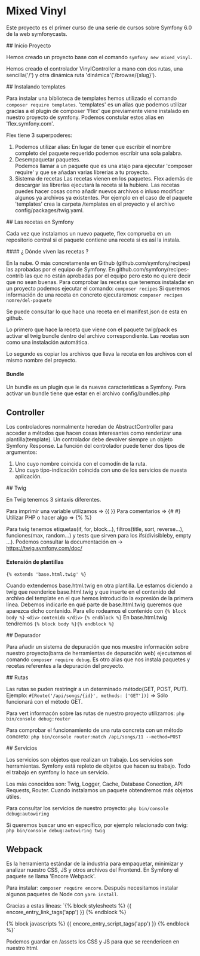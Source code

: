 # Mixed Vinyl

Este proyecto es el primer curso de una serie de cursos sobre Symfony 6.0 de la web symfonycasts.  

## Inicio Proyecto

Hemos creado un proyecto base con el comando `symfony new mixed_vinyl`. 

Hemos creado el controlador VinylController a mano con dos rutas, una sencilla('/') y
otra dinámica ruta 'dinámica'('/browse/{slug}').

## Instalando templates

Para instalar una biblioteca de templates hemos utilizado el comando `composer require templates`.
'templates' es un alias que podemos utilizar gracias a el plugin de composer 'Flex' que previamente
viene instalado en nuestro proyecto de symfony. 
Podemos constular estos alias en 'flex.symfony.com'.

Flex tiene 3 superpoderes:
  1. Podemos utilizar alias:
      En lugar de tener que escribir el nombre completo del paquete requerido podemos escribir una sola palabra. 
  2. Desempaquetar paquetes.  
      Podemos llamar a un paquete que es una atajo para ejecutar 'composer require' y que se añadan
      varias librerias a tu proyecto.
  3. Sistema de recetas
      Las recetas vienen en los paquetes. Flex además de descargar las librerías ejecutará la receta 
      si la hubiere. Las recetas puedes hacer cosas como añadir nuevos archivos o inluso modificar
      algunos ya archivos ya existentes. 
      Por ejemplo en el caso de el paquete 'templates' crea la carpeta /templates en el proyecto y el archivo
      config/packages/twig.yaml.

## Las recetas en Symfony

Cada vez que instalamos un nuevo paquete, flex comprueba en un repositorio central si el paquete contiene una 
receta si es así la instala.

#### ¿ Dónde viven las recetas ?

En la nube. O más concretamente en Github (github.com/symfony/recipes) las aprobadas por el equipo de Symfony.
En github.com/symfony/recipes-contrib las que no están aprobadas por el equipo pero esto no quiere decir que no
sean buenas.
Para comprobar las recetas que tenemos instaladar en un proyecto podemos ejecutar el comando:
`composer recipes`
Si queremos información de una receta en concreto ejecutaremos:
`composer recipes nomre/del-paquete`

Se puede consultar lo que hace una receta en el manifest.json de esta en github.

Lo primero que hace la receta que viene con el paquete twig/pack es activar el twig bundle dentro
del archivo correspondiente. Las recetas son como una instalación automática. 

Lo segundo es copiar los archivos que lleva la receta en los archivos con el mismo nombre del proyecto.

#### Bundle

Un bundle es un plugin que le da nuevas características a Symfony.
Para activar un bundle tiene que estar en el archivo config/bundles.php

## Controller

Los controladores normalmente heredan de AbstractController para acceder a métodos que hacen 
cosas interesantes como renderizar una plantilla(template).
Un controlador debe devolver siempre un objeto Symfony Response.
La función del controlador puede tener dos tipos de argumentos:
  1. Uno cuyo nombre coincida con el comodín de la ruta.
  2. Uno cuyo tipo-indicación coincida con uno de los servicios de nuesta aplicación.  

## Twig

En Twig tenemos 3 sintaxis diferentes.

Para imprimir una variable utilizamos => {{ }}
Para comentarios => {# #}
Utilizar PHP o hacer algo => {% %} 

Para twig tenemos etiquetas(if, for, block...), filtros(title, sort, reverse...), funciones(max, random...)
y tests que sirven para los ifs(divisibleby, empty ...).
Podemos consultar la documentación en -> https://twig.symfony.com/doc/

#### Extensión de plantillas

`{% extends 'base.html.twig' %}` 

Cuando extendemos base.html.twig en otra plantilla. Le estamos diciendo a twig que reenderice base.html.twig
y que inserte en el contenido del archivo del template en el que hemos introducido la expresión de la primera línea.
Debemos indicarle en qué parte de base.html.twig queremos que aparezca dicho contenido. 
Para ello rodeamos el contenido con 
`{% block body %}`
  `<div>`
    `contenido`
  `</div>`
 `{% endblock %}`
En base.html.twig tendremos `{% block body %}{% endblock %}`

## Depurador

Para añadir un sistema de depuración que nos muestre información sobre nuestro proyecto(barra de herramientas 
de depuración web) ejecutamos el comando `composer require debug`. Es otro alias que nos instala paquetes y recetas 
referentes a la depuración del proyecto.

## Rutas

Las rutas se puden restringir a un determinado método(GET, POST, PUT).
Ejemplo: `#[Route('/api/songs/{id}', methods: ['GET'])]` => Sólo funcionará 
con el método GET.

Para vert informacón sobre las rutas de nuestro proyecto utilizamos:
`php bin/console debug:router`

Para comprobar el funcionamiento de una ruta concreta con un método concreto:
`php bin/console router:match /api/songs/11 --method=POST`

## Servicios

Los servicios son objetos que realizan un trabajo. Los servicios son herramientas. Symfony está
repleto de objetos que hacen su trabajo. Todo el trabajo en symfony lo hace un servicio.

Los más conocidos son: Twig, Logger, Cache, Database Conection, API Requests, Router.
Cuando instalamos un paquete obtendremos más objetos útiles.

Para consultar los servicios de nuestro proyecto:
`php bin/console debug:autowiring`

Si queremos buscar uno en específico, por ejemplo relacionado con twig:
`php bin/console debug:autowiring twig`

## Webpack

Es la herramienta estándar de la industria para empaquetar, minimizar y analizar nuestro CSS, JS y otros
archivos del Frontend. En Symfony el paquete se llama 'Encore Webpack'.

Para instalar: `composer require encore`.
Después necesitamos instalar algunos paquetes de Node con `yarn install`.

Gracias a estas líneas:
`{% block stylesheets %}
    {{ encore_entry_link_tags('app') }}
 {% endblock %}

 {% block javascripts %}
    {{ encore_entry_script_tags('app') }}
 {% endblock %}`

Podemos guardar en /assets los CSS y JS para que se reendericen en nuestro html.
